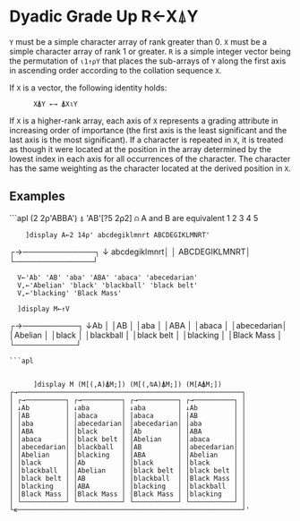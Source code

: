 <div style="display: none;">
  ⍋
</div>






<h1 class="heading"><span class="name">Dyadic Grade Up</span> <span class="command">R←X⍋Y</span></h1>



`Y` must be a simple character array of rank greater than 0. `X` must be a simple character array of rank 1 or greater. `R` is a simple integer vector being the permutation of `⍳1↑⍴Y` that places the sub-arrays of `Y` along the first axis in ascending order according to the collation sequence `X`.


If `X` is a vector, the following identity holds:
```apl
      X⍋Y ←→ ⍋X⍳Y
```


If `X` is a higher-rank array, each axis of `X` represents a grading attribute in increasing order of importance (the first axis is the least significant and the last axis is the most significant).  If a character is repeated in `X`, it is treated as though it were located at the position in the array determined by the lowest index in each axis for all occurrences of the character.  The character has the same weighting as the character located at the derived position in `X`.


<h2 class="example">Examples</h2>
```apl
      (2 2⍴'ABBA') ⍋ 'AB'[?5 2⍴2] ⍝ A and B are equivalent
1 2 3 4 5
 
        ]display A←2 14⍴' abcdegiklmnrt ABCDEGIKLMNRT'
┌→─────────────┐
↓ abcdegiklmnrt│
│ ABCDEGIKLMNRT│
└──────────────┘
 
      V←'Ab' 'AB' 'aba' 'ABA' 'abaca' 'abecedarian'
      V,←'Abelian' 'black' 'blackball' 'black belt'
      V,←'blacking' 'Black Mass'
 
      ]display M←↑V
┌→──────────┐
↓Ab         │
│AB         │
│aba        │
│ABA        │
│abaca      │
│abecedarian│
│Abelian    │
│black      │
│blackball  │
│black belt │
│blacking   │
│Black Mass │
└───────────┘
```
```apl

 
      ]display M (M[(,A)⍋M;]) (M[(,⍉A)⍋M;]) (M[A⍋M;])
┌→────────────────────────────────────────────────────────┐
│ ┌→──────────┐ ┌→──────────┐ ┌→──────────┐ ┌→──────────┐ │
│ ↓Ab         │ ↓aba        │ ↓aba        │ ↓Ab         │ │
│ │AB         │ │abaca      │ │abaca      │ │AB         │ │
│ │aba        │ │abecedarian│ │abecedarian│ │aba        │ │
│ │ABA        │ │black      │ │Ab         │ │ABA        │ │
│ │abaca      │ │black belt │ │Abelian    │ │abaca      │ │
│ │abecedarian│ │blackball  │ │AB         │ │abecedarian│ │
│ │Abelian    │ │blacking   │ │ABA        │ │Abelian    │ │
│ │black      │ │Ab         │ │black      │ │black      │ │
│ │blackball  │ │Abelian    │ │black belt │ │black belt │ │
│ │black belt │ │AB         │ │blackball  │ │Black Mass │ │
│ │blacking   │ │ABA        │ │blacking   │ │blackball  │ │
│ │Black Mass │ │Black Mass │ │Black Mass │ │blacking   │ │
│ └───────────┘ └───────────┘ └───────────┘ └───────────┘ │
└∊────────────────────────────────────────────────────────┘'
```


